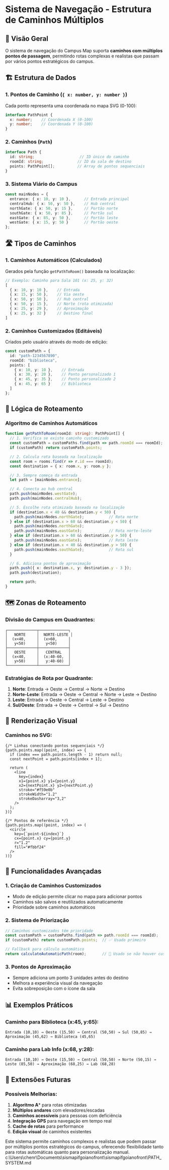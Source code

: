 # Sistema de Navegação - Estrutura de Caminhos Múltiplos

## 📍 Visão Geral

O sistema de navegação do Campus Map suporta **caminhos com múltiplos pontos de passagem**, permitindo rotas complexas e realistas que passam por vários pontos estratégicos do campus.

## 🏗️ Estrutura de Dados

### 1. Pontos de Caminho (`{ x: number, y: number }`)
Cada ponto representa uma coordenada no mapa SVG (0-100):
```typescript
interface PathPoint {
  x: number;    // Coordenada X (0-100)
  y: number;    // Coordenada Y (0-100)
}
```

### 2. Caminhos (`Path`)
```typescript
interface Path {
  id: string;                    // ID único do caminho
  roomId: string;               // ID da sala de destino
  points: PathPoint[];          // Array de pontos sequenciais
}
```

### 3. Sistema Viário do Campus
```typescript
const mainNodes = {
  entrance: { x: 10, y: 10 },      // Entrada principal
  centralHub: { x: 50, y: 50 },    // Hub central
  northGate: { x: 50, y: 15 },     // Portão norte
  southGate: { x: 50, y: 85 },     // Portão sul
  eastGate: { x: 85, y: 50 },      // Portão leste
  westGate: { x: 15, y: 50 }       // Portão oeste
};
```

## 🛣️ Tipos de Caminhos

### 1. **Caminhos Automáticos** (Calculados)
Gerados pela função `getPathToRoom()` baseada na localização:

```typescript
// Exemplo: Caminho para Sala 101 (x: 25, y: 32)
[
  { x: 10, y: 10 },    // Entrada
  { x: 15, y: 50 },    // Via oeste
  { x: 50, y: 50 },    // Hub central
  { x: 50, y: 15 },    // Norte (rota otimizada)
  { x: 25, y: 29 },    // Aproximação
  { x: 25, y: 32 }     // Destino final
]
```

### 2. **Caminhos Customizados** (Editáveis)
Criados pelo usuário através do modo de edição:

```typescript
const customPath = {
  id: "path-1234567890",
  roomId: "biblioteca",
  points: [
    { x: 10, y: 10 },    // Entrada
    { x: 30, y: 20 },    // Ponto personalizado 1
    { x: 45, y: 35 },    // Ponto personalizado 2
    { x: 45, y: 65 }     // Biblioteca
  ]
};
```

## 🎯 Lógica de Roteamento

### Algoritmo de Caminhos Automáticos

```typescript
function getPathToRoom(roomId: string): PathPoint[] {
  // 1. Verifica se existe caminho customizado
  const customPath = customPaths.find(path => path.roomId === roomId);
  if (customPath) return customPath.points;

  // 2. Calcula rota baseada na localização
  const room = rooms.find(r => r.id === roomId);
  const destination = { x: room.x, y: room.y };

  // 3. Sempre começa da entrada
  let path = [mainNodes.entrance];

  // 4. Conecta ao hub central
  path.push(mainNodes.westGate);
  path.push(mainNodes.centralHub);

  // 5. Escolhe rota otimizada baseada na localização
  if (destination.x < 40 && destination.y < 50) {
    path.push(mainNodes.northGate);           // Rota norte
  } else if (destination.x > 60 && destination.y < 50) {
    path.push(mainNodes.northGate);
    path.push(mainNodes.eastGate);            // Rota norte-leste
  } else if (destination.x > 60 && destination.y > 50) {
    path.push(mainNodes.eastGate);            // Rota leste
  } else if (destination.x < 40 && destination.y > 50) {
    path.push(mainNodes.southGate);           // Rota sul
  }

  // 6. Adiciona pontos de aproximação
  path.push({ x: destination.x, y: destination.y - 3 });
  path.push(destination);

  return path;
}
```

## 🗺️ Zonas de Roteamento

### Divisão do Campus em Quadrantes:

```
┌─────────────┬─────────────┐
│   NORTE     │  NORTE-LESTE │
│  (x<40,     │  (x>60,     │
│   y<50)     │   y<50)     │
├─────────────┼─────────────┤
│   OESTE     │   CENTRAL   │
│  (x<40,     │  (x:40-60,  │
│   y>50)     │   y:40-60)  │
└─────────────┴─────────────┘
```

### Estratégias de Rota por Quadrante:

1. **Norte**: Entrada → Oeste → Central → Norte → Destino
2. **Norte-Leste**: Entrada → Oeste → Central → Norte → Leste → Destino
3. **Leste**: Entrada → Oeste → Central → Leste → Destino
4. **Sul/Oeste**: Entrada → Oeste → Central → Sul → Destino

## 🎨 Renderização Visual

### Caminhos no SVG:

```tsx
{/* Linhas conectando pontos sequenciais */}
{path.points.map((point, index) => {
  if (index === path.points.length - 1) return null;
  const nextPoint = path.points[index + 1];

  return (
    <line
      key={index}
      x1={point.x} y1={point.y}
      x2={nextPoint.x} y2={nextPoint.y}
      stroke="#f59e0b"
      strokeWidth="1.2"
      strokeDasharray="3,2"
    />
  );
})}

{/* Pontos de referência */}
{path.points.map((point, index) => (
  <circle
    key={`point-${index}`}
    cx={point.x} cy={point.y}
    r="1.2"
    fill="#fbbf24"
  />
))}
```

## 🔧 Funcionalidades Avançadas

### 1. **Criação de Caminhos Customizados**
- Modo de edição permite clicar no mapa para adicionar pontos
- Caminhos são salvos e reutilizados automaticamente
- Prioridade sobre caminhos automáticos

### 2. **Sistema de Priorização**
```typescript
// Caminhos customizados têm prioridade
const customPath = customPaths.find(path => path.roomId === roomId);
if (customPath) return customPath.points;  // ✅ Usado primeiro

// Fallback para cálculo automático
return calculateAutomaticPath(room);       // 🔄 Usado se não houver customizado
```

### 3. **Pontos de Aproximação**
- Sempre adiciona um ponto 3 unidades antes do destino
- Melhora a experiência visual da navegação
- Evita sobreposição com o ícone da sala

## 📊 Exemplos Práticos

### Caminho para Biblioteca (x:45, y:65):
```
Entrada (10,10) → Oeste (15,50) → Central (50,50) → Sul (50,85) → Aproximação (45,62) → Biblioteca (45,65)
```

### Caminho para Lab Info (x:68, y:28):
```
Entrada (10,10) → Oeste (15,50) → Central (50,50) → Norte (50,15) → Leste (85,50) → Aproximação (68,25) → Lab (68,28)
```

## 🚀 Extensões Futuras

### Possíveis Melhorias:
1. **Algoritmo A*** para rotas otimizadas
2. **Múltiplos andares** com elevadores/escadas
3. **Caminhos acessíveis** para pessoas com deficiência
4. **Integração GPS** para navegação em tempo real
5. **Cache de rotas** para performance
6. **Edição visual** de caminhos existentes

Este sistema permite caminhos complexos e realistas que podem passar por múltiplos pontos estratégicos do campus, oferecendo flexibilidade tanto para rotas automáticas quanto para personalização manual.</content>
<parameter name="filePath">c:\Users\chenr\Documents\sismapifgoianofront\sismapifgoianofront\PATH_SYSTEM.md